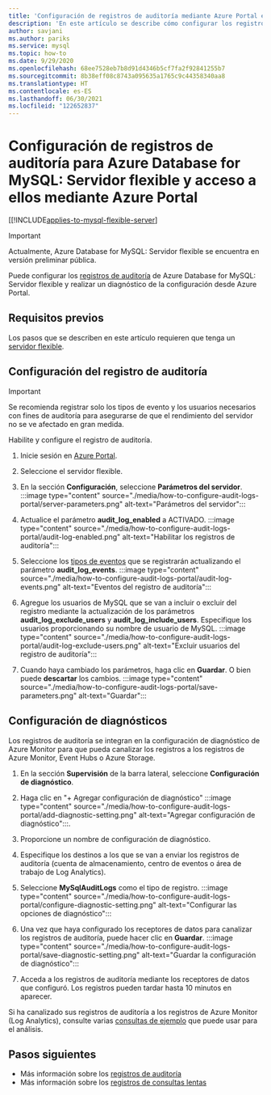 ```yaml
---
title: 'Configuración de registros de auditoría mediante Azure Portal en Azure Database for MySQL: Servidor flexible'
description: 'En este artículo se describe cómo configurar los registros de auditoría en Azure Database for MySQL: Servidor flexible y acceder a ellos mediante Azure Portal.'
author: savjani
ms.author: pariks
ms.service: mysql
ms.topic: how-to
ms.date: 9/29/2020
ms.openlocfilehash: 68ee7528eb7b8d91d4346b5cf7fa2f92841255b7
ms.sourcegitcommit: 8b38eff08c8743a095635a1765c9c44358340aa8
ms.translationtype: HT
ms.contentlocale: es-ES
ms.lasthandoff: 06/30/2021
ms.locfileid: "122652837"
---
```

# <a name="configure-and-access-audit-logs-for-azure-database-for-mysql---flexible-server-using-the-azure-portal"></a>Configuración de registros de auditoría para Azure Database for MySQL: Servidor flexible y acceso a ellos mediante Azure Portal

[[!INCLUDE[applies-to-mysql-flexible-server](../includes/applies-to-mysql-flexible-server.md)]

> [!IMPORTANT]
> Actualmente, Azure Database for MySQL: Servidor flexible se encuentra en versión preliminar pública.

Puede configurar los [registros de auditoría](concepts-audit-logs.md) de Azure Database for MySQL: Servidor flexible y realizar un diagnóstico de la configuración desde Azure Portal.

## <a name="prerequisites"></a>Requisitos previos

Los pasos que se describen en este artículo requieren que tenga un [servidor flexible](quickstart-create-server-portal.md).

## <a name="configure-audit-logging"></a>Configuración del registro de auditoría

>[!IMPORTANT]
> Se recomienda registrar solo los tipos de evento y los usuarios necesarios con fines de auditoría para asegurarse de que el rendimiento del servidor no se ve afectado en gran medida.

Habilite y configure el registro de auditoría.

1. Inicie sesión en [Azure Portal](https://portal.azure.com/).

1. Seleccione el servidor flexible.

1. En la sección **Configuración**, seleccione **Parámetros del servidor**.
    :::image type="content" source="./media/how-to-configure-audit-logs-portal/server-parameters.png" alt-text="Parámetros del servidor":::

1. Actualice el parámetro **audit_log_enabled** a ACTIVADO.
    :::image type="content" source="./media/how-to-configure-audit-logs-portal/audit-log-enabled.png" alt-text="Habilitar los registros de auditoría":::

1. Seleccione los [tipos de eventos](concepts-audit-logs.md#configure-audit-logging) que se registrarán actualizando el parámetro **audit_log_events**.
    :::image type="content" source="./media/how-to-configure-audit-logs-portal/audit-log-events.png" alt-text="Eventos del registro de auditoría":::

1. Agregue los usuarios de MySQL que se van a incluir o excluir del registro mediante la actualización de los parámetros **audit_log_exclude_users** y **audit_log_include_users**. Especifique los usuarios proporcionando su nombre de usuario de MySQL.
    :::image type="content" source="./media/how-to-configure-audit-logs-portal/audit-log-exclude-users.png" alt-text="Excluir usuarios del registro de auditoría":::

1. Cuando haya cambiado los parámetros, haga clic en **Guardar**. O bien puede **descartar** los cambios.
    :::image type="content" source="./media/how-to-configure-audit-logs-portal/save-parameters.png" alt-text="Guardar":::

## <a name="set-up-diagnostics"></a>Configuración de diagnósticos

Los registros de auditoría se integran en la configuración de diagnóstico de Azure Monitor para que pueda canalizar los registros a los registros de Azure Monitor, Event Hubs o Azure Storage.

1. En la sección **Supervisión** de la barra lateral, seleccione **Configuración de diagnóstico**.

1. Haga clic en "+ Agregar configuración de diagnóstico" :::image type="content" source="./media/how-to-configure-audit-logs-portal/add-diagnostic-setting.png" alt-text="Agregar configuración de diagnóstico":::.

1. Proporcione un nombre de configuración de diagnóstico.

1. Especifique los destinos a los que se van a enviar los registros de auditoría (cuenta de almacenamiento, centro de eventos o área de trabajo de Log Analytics).

1. Seleccione **MySqlAuditLogs** como el tipo de registro.
    :::image type="content" source="./media/how-to-configure-audit-logs-portal/configure-diagnostic-setting.png" alt-text="Configurar las opciones de diagnóstico":::

1. Una vez que haya configurado los receptores de datos para canalizar los registros de auditoría, puede hacer clic en **Guardar**.
    :::image type="content" source="./media/how-to-configure-audit-logs-portal/save-diagnostic-setting.png" alt-text="Guardar la configuración de diagnóstico":::

1. Acceda a los registros de auditoría mediante los receptores de datos que configuró. Los registros pueden tardar hasta 10 minutos en aparecer.

Si ha canalizado sus registros de auditoría a los registros de Azure Monitor (Log Analytics), consulte varias [consultas de ejemplo](concepts-audit-logs.md#analyze-logs-in-azure-monitor-logs) que puede usar para el análisis.  

## <a name="next-steps"></a>Pasos siguientes

- Más información sobre los [registros de auditoría](concepts-audit-logs.md)
- Más información sobre los [registros de consultas lentas](concepts-slow-query-logs.md)
<!-- - Learn how to configure audit logs in the [Azure CLI](howto-configure-audit-logs-cli.md)-->